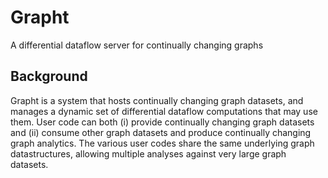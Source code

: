 # Grapht

A differential dataflow server for continually changing graphs

## Background

Grapht is a system that hosts continually changing graph datasets, and manages a dynamic set of differential dataflow computations that may use them. User code can both (i) provide continually changing graph datasets and (ii) consume other graph datasets and produce continually changing graph analytics. The various user codes share the same underlying graph datastructures, allowing multiple analyses against very large graph datasets.
